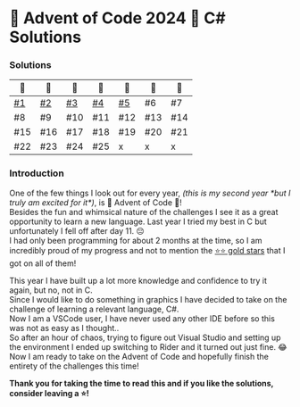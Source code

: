 # 🎄 Advent of Code 2024 🎄 C# Solutions
### Solutions
| 🎄                                                                   | 🎄                                                                   | 🎄                                                                   | 🎄  | 🎄                                                                   | 🎄  | 🎄  |
|----------------------------------------------------------------------|----------------------------------------------------------------------|----------------------------------------------------------------------|-----|----------------------------------------------------------------------|-----|-----|
| [#1](https://github.com/lyaneii/AoC2024/blob/master/day1/Program.cs) | [#2](https://github.com/lyaneii/AoC2024/blob/master/day2/Program.cs) | [#3](https://github.com/lyaneii/AoC2024/blob/master/day3/Program.cs) | [#4](https://github.com/lyaneii/AoC2024/blob/master/day4/Program.cs)  | [#5](https://github.com/lyaneii/AoC2024/blob/master/day5/Program.cs) | #6  | #7  |
| #8                                                                   | #9                                                                   | #10                                                                  | #11 | #12                                                                  | #13 | #14 |
| #15                                                                  | #16                                                                  | #17                                                                  | #18 | #19                                                                  | #20 | #21 |
| #22                                                                  | #23                                                                  | #24                                                                  | #25 | x                                                                    | x   | x   |

### Introduction
One of the few things I look out for every year, _(this is my second year \*but I truly am excited for it\*)_, is 🎄 Advent of Code 🎄!\
Besides the fun and whimsical nature of the challenges I see it as a great opportunity to learn a new language.
Last year I tried my best in C but unfortunately I fell off after day 11. 😔\
I had only been programming for about 2 months at the time, so I am incredibly proud of my progress and not to mention the [⭐⭐ gold stars](https://cdn.discordapp.com/attachments/766670621869735958/1312889512791249006/image.png?ex=674e2324&is=674cd1a4&hm=2389554d4817a7d0d24c657f5455201a84cc467c2fc9b2b4e76b28ae26baba07&) that I got on all of them!

This year I have built up a lot more knowledge and confidence to try it again, but no, not in C.\
Since I would like to do something in graphics I have decided to take on the challenge of learning a relevant language, C#.\
Now I am a VSCode user, I have never used any other IDE before so this was not as easy as I thought..\
So after an hour of chaos, trying to figure out Visual Studio and setting up the environment I ended up switching to Rider and it turned out just fine. 😂\
Now I am ready to take on the Advent of Code and hopefully finish the entirety of the challenges this time!

**Thank you for taking the time to read this and if you like the solutions, consider leaving a ⭐!**
